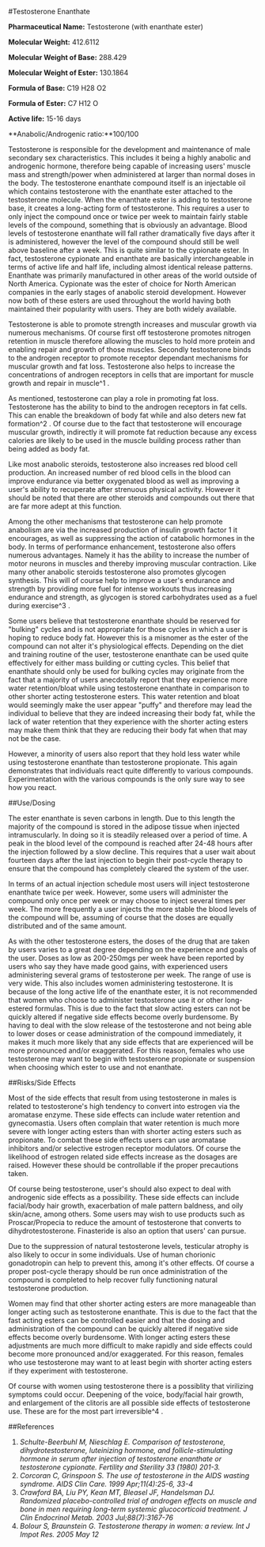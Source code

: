#Testosterone Enanthate

**Pharmaceutical Name:** Testosterone (with enanthate ester)

**Molecular Weight:** 412.6112

**Molecular Weight of Base:** 288.429

**Molecular Weight of Ester:** 130.1864

**Formula of Base:** C19 H28 O2

**Formula of Ester:** C7 H12 O

**Active life:** 15-16 days

**Anabolic/Androgenic ratio:**100/100

Testosterone is responsible for the development and maintenance of male secondary sex characteristics. This includes it being a highly anabolic and androgenic hormone, therefore being capable of increasing users' muscle mass and strength/power when administered at larger than normal doses in the body. The testosterone enanthate compound itself is an injectable oil which contains testosterone with the enanthate ester attached to the testosterone molecule. When the enanthate ester is adding to testosterone base, it creates a long-acting form of testosterone. This requires a user to only inject the compound once or twice per week to maintain fairly stable levels of the compound, something that is obviously an advantage. Blood levels of testosterone enanthate will fall rather dramatically five days after it is administered, however the level of the compound should still be well above baseline after a week. This is quite similar to the cypionate ester. In fact, testosterone cypionate and enanthate are basically interchangeable in terms of active life and half life, including almost identical release patterns. Enanthate was primarily manufactured in other areas of the world outside of North America. Cypionate was the ester of choice for North American companies in the early stages of anabolic steroid development. However now both of these esters are used throughout the world having both maintained their popularity with users. They are both widely available. 

Testosterone is able to promote strength increases and muscular growth via numerous mechanisms. Of course first off testosterone promotes nitrogen retention in muscle therefore allowing the muscles to hold more protein and enabling repair and growth of those muscles. Secondly testosterone binds to the androgen receptor to promote receptor dependant mechanisms for muscular growth and fat loss. Testosterone also helps to increase the concentrations of androgen receptors in cells that are important for muscle growth and repair in muscle^1 .

As mentioned, testosterone can play a role in promoting fat loss. Testosterone has the ability to bind to the androgen receptors in fat cells. This can enable the breakdown of body fat while and also deters new fat formation^2 . Of course due to the fact that testosterone will encourage muscular growth, indirectly it will promote fat reduction because any excess calories are likely to be used in the muscle building process rather than being added as body fat. 

Like most anabolic steroids, testosterone also increases red blood cell production. An increased number of red blood cells in the blood can improve endurance via better oxygenated blood as well as improving a user's ability to recuperate after strenuous physical activity. However it should be noted that there are other steroids and compounds out there that are far more adept at this function. 

Among the other mechanisms that testosterone can help promote anabolism are via the increased production of insulin growth factor 1 it encourages, as well as suppressing the action of catabolic hormones in the body. In terms of performance enhancement, testosterone also offers numerous advantages. Namely it has the ability to increase the number of motor neurons in muscles and thereby improving muscular contraction. Like many other anabolic steroids testosterone also promotes glycogen synthesis. This will of course help to improve a user's endurance and strength by providing more fuel for intense workouts thus increasing endurance and strength, as glycogen is stored carbohydrates used as a fuel during exercise^3 .

Some users believe that testosterone enanthate should be reserved for "bulking" cycles and is not appropriate for those cycles in which a user is hoping to reduce body fat. However this is a misnomer as the ester of the compound can not alter it's physiological effects. Depending on the diet and training routine of the user, testosterone enanthate can be used quite effectively for either mass building or cutting cycles. This belief that enanthate should only be used for bulking cycles may originate from the fact that a majority of users anecdotally report that they experience more water retention/bloat while using testosterone enanthate in comparison to other shorter acting testosterone esters. This water retention and bloat would seemingly make the user appear "puffy" and therefore may lead the individual to believe that they are indeed increasing their body fat, while the lack of water retention that they experience with the shorter acting esters may make them think that they are reducing their body fat when that may not be the case. 

However, a minority of users also report that they hold less water while using testosterone enanthate than testosterone propionate. This again demonstrates that individuals react quite differently to various compounds. Experimentation with the various compounds is the only sure way to see how you react.

##Use/Dosing

The ester enanthate is seven carbons in length. Due to this length the majority of the compound is stored in the adipose tissue when injected intramuscularly. In doing so it is steadily released over a period of time. A peak in the blood level of the compound is reached after 24-48 hours after the injection followed by a slow decline. This requires that a user wait about fourteen days after the last injection to begin their post-cycle therapy to ensure that the compound has completely cleared the system of the user.

In terms of an actual injection schedule most users will inject testosterone enanthate twice per week. However, some users will administer the compound only once per week or may choose to inject several times per week. The more frequently a user injects the more stable the blood levels of the compound will be, assuming of course that the doses are equally distributed and of the same amount.

As with the other testosterone esters, the doses of the drug that are taken by users varies to a great degree depending on the experience and goals of the user. Doses as low as 200-250mgs per week have been reported by users who say they have made good gains, with experienced users administering several grams of testosterone per week. The range of use is very wide. This also includes women administering testosterone. It is because of the long active life of the enanthate ester, it is not recommended that women who choose to administer testosterone use it or other long-estered formulas. This is due to the fact that slow acting esters can not be quickly altered if negative side effects become overly burdensome. By having to deal with the slow release of the testosterone and not being able to lower doses or cease administration of the compound immediately, it makes it much more likely that any side effects that are experienced will be more pronounced and/or exaggerated. For this reason, females who use testosterone may want to begin with testosterone propionate or suspension when choosing which ester to use and not enanthate.

##Risks/Side Effects

Most of the side effects that result from using testosterone in males is related to testosterone's high tendency to convert into estrogen via the aromatase enzyme. These side effects can include water retention and gynecomastia. Users often complain that water retention is much more severe with longer acting esters than with shorter acting esters such as propionate. To combat these side effects users can use aromatase inhibitors and/or selective estrogen receptor modulators. Of course the likelihood of estrogen related side effects increase as the dosages are raised. However these should be controllable if the proper precautions taken. 

Of course being testosterone, user's should also expect to deal with androgenic side effects as a possibility. These side effects can include facial/body hair growth, exacerbation of male pattern baldness, and oily skin/acne, among others. Some users may wish to use products such as Proscar/Propecia to reduce the amount of testosterone that converts to dihydrotestosterone. Finasteride is also an option that users' can pursue. 

Due to the suppression of natural testosterone levels, testicular atrophy is also likely to occur in some individuals. Use of human chorionic gonadotropin can help to prevent this, among it's other effects. Of course a proper post-cycle therapy should be run once administration of the compound is completed to help recover fully functioning natural testosterone production. 

Women may find that other shorter acting esters are more manageable than longer acting such as testosterone enanthate. This is due to the fact that the fast acting esters can be controlled easier and that the dosing and administration of the compound can be quickly altered if negative side effects become overly burdensome. With longer acting esters these adjustments are much more difficult to make rapidly and side effects could become more pronounced and/or exaggerated. For this reason, females who use testosterone may want to at least begin with shorter acting esters if they experiment with testosterone.

Of course with women using testosterone there is a possiblity that virilizing symptoms could occur. Deepening of the voice, body/facial hair growth, and enlargement of the clitoris are all possible side effects of testosterone use. These are for the most part irreversible^4 . 

##References

1. *Schulte-Beerbuhl M, Nieschlag E. Comparison of testosterone, dihydrotestosterone, luteinizing hormone, and follicle-stimulating hormone in serum after injection of testosterone enanthate or testosterone cypionate. Fertility and Sterility 33 (1980) 201-3.*
2. *Corcoran C, Grinspoon S. The use of testosterone in the AIDS wasting syndrome. AIDS Clin Care. 1999 Apr;11(4):25-6, 33-4*
3. *Crawford BA, Liu PY, Kean MT, Bleasel JF, Handelsman DJ. Randomized placebo-controlled trial of androgen effects on muscle and bone in men requiring long-term systemic glucocorticoid treatment. J Clin Endocrinol Metab. 2003 Jul;88(7):3167-76*
4. *Bolour S, Braunstein G. Testosterone therapy in women: a review. Int J Impot Res. 2005 May 12*
